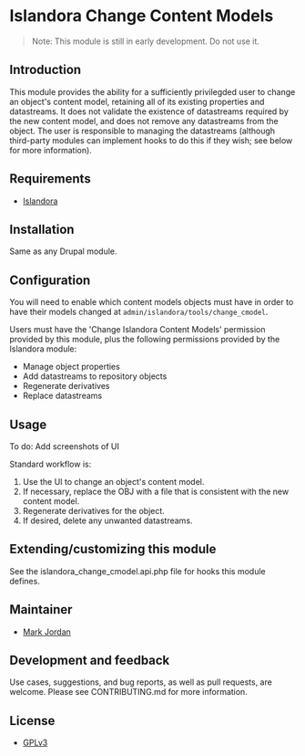 # Islandora Change Content Models

> Note: This module is still in early development. Do not use it.

## Introduction

This module provides the ability for a sufficiently privilegded user to change an object's content model, retaining all of its existing properties and datastreams. It does not validate the existence of datastreams required by the new content model, and does not remove any datastreams from the object. The user is responsible to managing the datastreams (although third-party modules can implement hooks to do this if they wish; see below for more information).

## Requirements

* [Islandora](https://github.com/Islandora/islandora)

## Installation

Same as any Drupal module.

## Configuration

You will need to enable which content models objects must have in order to have their models changed at `admin/islandora/tools/change_cmodel`.

Users must have the 'Change Islandora Content Models' permission provided by this module, plus the following permissions provided by the Islandora module:

* Manage object properties
* Add datastreams to repository objects
* Regenerate derivatives
* Replace datastreams


## Usage

To do: Add screenshots of UI

Standard workflow is:

1. Use the UI to change an object's content model.
1. If necessary, replace the OBJ with a file that is consistent with the new content model.
1. Regenerate derivatives for the object.
1. If desired, delete any unwanted datastreams.


## Extending/customizing this module

See the islandora_change_cmodel.api.php file for hooks this module defines.

## Maintainer

* [Mark Jordan](https://github.com/mjordan)

## Development and feedback

Use cases, suggestions, and bug reports, as well as pull requests, are welcome. Please see CONTRIBUTING.md for more information.

## License

* [GPLv3](http://www.gnu.org/licenses/gpl-3.0.txt)
